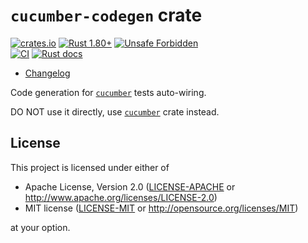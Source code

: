 `cucumber-codegen` crate
========================

[![crates.io](https://img.shields.io/crates/v/cucumber-codegen.svg?maxAge=2592000 "crates.io")](https://crates.io/crates/cucumber-codegen)
[![Rust 1.80+](https://img.shields.io/badge/rustc-1.80+-lightgray.svg "Rust 1.80")](https://blog.rust-lang.org/2024/07/25/Rust-1.80.0.html)
[![Unsafe Forbidden](https://img.shields.io/badge/unsafe-forbidden-success.svg "Unsafe forbidden")](https://github.com/rust-secure-code/safety-dance)  
[![CI](https://github.com/cucumber-rs/cucumber/workflows/CI/badge.svg?branch=main "CI")](https://github.com/cucumber-rs/cucumber/actions?query=workflow%3ACI+branch%3Amain)
[![Rust docs](https://docs.rs/cucumber-codegen/badge.svg "Rust docs")](https://docs.rs/cucumber-codegen)

- [Changelog](https://github.com/cucumber-rs/cucumber/blob/main/codegen/CHANGELOG.md)

Code generation for [`cucumber`] tests auto-wiring.

DO NOT use it directly, use [`cucumber`] crate instead.




## License

This project is licensed under either of

* Apache License, Version 2.0 ([LICENSE-APACHE](https://github.com/cucumber-rs/cucumber/blob/main/LICENSE-APACHE) or <http://www.apache.org/licenses/LICENSE-2.0>)
* MIT license ([LICENSE-MIT](https://github.com/cucumber-rs/cucumber/blob/main/LICENSE-MIT) or <http://opensource.org/licenses/MIT>)

at your option.




[`cucumber`]: https://docs.rs/cucumber

